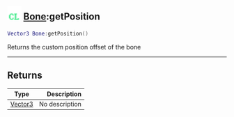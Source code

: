 ## <img src="../../.gitbook/assets/client.png" width="32" height="32" /> [Bone](../bone/README.md):getPosition

```lua
Vector3 Bone:getPosition()
```

Returns the custom position offset of the bone

-----------------
## Returns

| Type   | Description |
| ------ | ----------: |
| [Vector3](../vector3/README.md) | No description |
